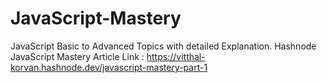 # JavaScript-Mastery
JavaScript Basic to Advanced Topics with detailed Explanation.
Hashnode JavaScript Mastery Article Link : https://vitthal-korvan.hashnode.dev/javascript-mastery-part-1
